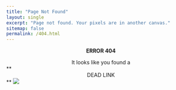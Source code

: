 ```yaml
---
title: "Page Not Found"
layout: single
excerpt: "Page not found. Your pixels are in another canvas."
sitemap: false
permalink: /404.html
---
```


**<center>ERROR 404</center>**
<center>It looks like you found a</center>
**<center>DEAD LINK</center>**


<img src="{{ site.url }}{{ site.baseurl }}/images/cucco1.jpg">
